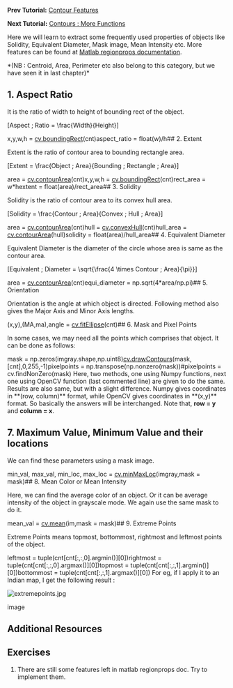 
**Prev Tutorial:** [Contour Features](../../dd/d49/tutorial_py_contour_features.html "../../dd/d49/tutorial_py_contour_features.html")

**Next Tutorial:** [Contours : More Functions](../../d5/d45/tutorial_py_contours_more_functions.html "../../d5/d45/tutorial_py_contours_more_functions.html")

Here we will learn to extract some frequently used properties of objects like Solidity, Equivalent Diameter, Mask image, Mean Intensity etc. More features can be found at [Matlab regionprops documentation](http://www.mathworks.in/help/images/ref/regionprops.html "http://www.mathworks.in/help/images/ref/regionprops.html").

\*(NB : Centroid, Area, Perimeter etc also belong to this category, but we have seen it in last chapter)\*

## 1. Aspect Ratio

It is the ratio of width to height of bounding rect of the object.

\[Aspect \; Ratio = \frac{Width}{Height}\]

x,y,w,h = [cv.boundingRect](../../d3/dc0/group__imgproc__shape.html#ga103fcbda2f540f3ef1c042d6a9b35ac7 "../../d3/dc0/group__imgproc__shape.html#ga103fcbda2f540f3ef1c042d6a9b35ac7")(cnt)aspect\_ratio = float(w)/h## 2. Extent

Extent is the ratio of contour area to bounding rectangle area.

\[Extent = \frac{Object \; Area}{Bounding \; Rectangle \; Area}\]

area = [cv.contourArea](../../d3/dc0/group__imgproc__shape.html#ga2c759ed9f497d4a618048a2f56dc97f1 "../../d3/dc0/group__imgproc__shape.html#ga2c759ed9f497d4a618048a2f56dc97f1")(cnt)x,y,w,h = [cv.boundingRect](../../d3/dc0/group__imgproc__shape.html#ga103fcbda2f540f3ef1c042d6a9b35ac7 "../../d3/dc0/group__imgproc__shape.html#ga103fcbda2f540f3ef1c042d6a9b35ac7")(cnt)rect\_area = w\*hextent = float(area)/rect\_area## 3. Solidity

Solidity is the ratio of contour area to its convex hull area.

\[Solidity = \frac{Contour \; Area}{Convex \; Hull \; Area}\]

area = [cv.contourArea](../../d3/dc0/group__imgproc__shape.html#ga2c759ed9f497d4a618048a2f56dc97f1 "../../d3/dc0/group__imgproc__shape.html#ga2c759ed9f497d4a618048a2f56dc97f1")(cnt)hull = [cv.convexHull](../../d3/dc0/group__imgproc__shape.html#ga014b28e56cb8854c0de4a211cb2be656 "../../d3/dc0/group__imgproc__shape.html#ga014b28e56cb8854c0de4a211cb2be656")(cnt)hull\_area = [cv.contourArea](../../d3/dc0/group__imgproc__shape.html#ga2c759ed9f497d4a618048a2f56dc97f1 "../../d3/dc0/group__imgproc__shape.html#ga2c759ed9f497d4a618048a2f56dc97f1")(hull)solidity = float(area)/hull\_area## 4. Equivalent Diameter

Equivalent Diameter is the diameter of the circle whose area is same as the contour area.

\[Equivalent \; Diameter = \sqrt{\frac{4 \times Contour \; Area}{\pi}}\]

area = [cv.contourArea](../../d3/dc0/group__imgproc__shape.html#ga2c759ed9f497d4a618048a2f56dc97f1 "../../d3/dc0/group__imgproc__shape.html#ga2c759ed9f497d4a618048a2f56dc97f1")(cnt)equi\_diameter = np.sqrt(4\*area/np.pi)## 5. Orientation

Orientation is the angle at which object is directed. Following method also gives the Major Axis and Minor Axis lengths. 

(x,y),(MA,ma),angle = [cv.fitEllipse](../../d3/dc0/group__imgproc__shape.html#gaf259efaad93098103d6c27b9e4900ffa "../../d3/dc0/group__imgproc__shape.html#gaf259efaad93098103d6c27b9e4900ffa")(cnt)## 6. Mask and Pixel Points

In some cases, we may need all the points which comprises that object. It can be done as follows: 

mask = np.zeros(imgray.shape,np.uint8)[cv.drawContours](../../d6/d6e/group__imgproc__draw.html#ga746c0625f1781f1ffc9056259103edbc "../../d6/d6e/group__imgproc__draw.html#ga746c0625f1781f1ffc9056259103edbc")(mask,[cnt],0,255,-1)pixelpoints = np.transpose(np.nonzero(mask))#pixelpoints = cv.findNonZero(mask) Here, two methods, one using Numpy functions, next one using OpenCV function (last commented line) are given to do the same. Results are also same, but with a slight difference. Numpy gives coordinates in \*\*(row, column)\*\* format, while OpenCV gives coordinates in \*\*(x,y)\*\* format. So basically the answers will be interchanged. Note that, **row = y** and **column = x**.

## 7. Maximum Value, Minimum Value and their locations

We can find these parameters using a mask image. 

min\_val, max\_val, min\_loc, max\_loc = [cv.minMaxLoc](../../d2/de8/group__core__array.html#ga8873b86a29c5af51cafdcee82f8150a7 "../../d2/de8/group__core__array.html#ga8873b86a29c5af51cafdcee82f8150a7")(imgray,mask = mask)## 8. Mean Color or Mean Intensity

Here, we can find the average color of an object. Or it can be average intensity of the object in grayscale mode. We again use the same mask to do it. 

mean\_val = [cv.mean](../../d2/de8/group__core__array.html#ga191389f8a0e58180bb13a727782cd461 "../../d2/de8/group__core__array.html#ga191389f8a0e58180bb13a727782cd461")(im,mask = mask)## 9. Extreme Points

Extreme Points means topmost, bottommost, rightmost and leftmost points of the object. 

leftmost = tuple(cnt[cnt[:,:,0].argmin()][0])rightmost = tuple(cnt[cnt[:,:,0].argmax()][0])topmost = tuple(cnt[cnt[:,:,1].argmin()][0])bottommost = tuple(cnt[cnt[:,:,1].argmax()][0]) For eg, if I apply it to an Indian map, I get the following result :

![extremepoints.jpg](../../extremepoints.jpg)

image
## Additional Resources

## Exercises

1. There are still some features left in matlab regionprops doc. Try to implement them.

